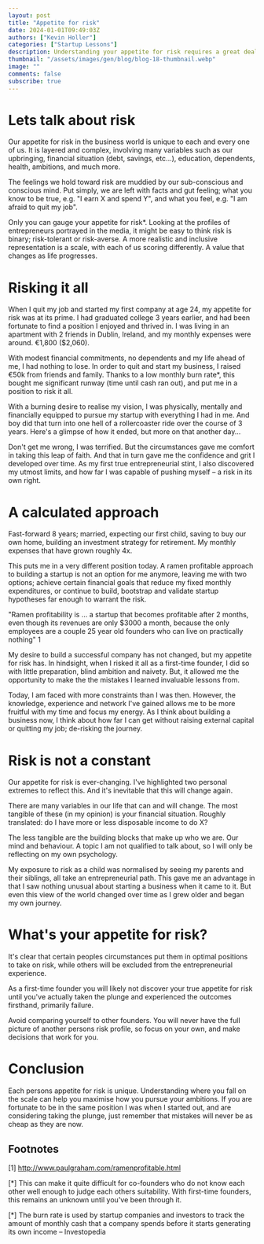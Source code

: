 ```yaml
---
layout: post
title: "Appetite for risk"
date: 2024-01-01T09:49:03Z
authors: ["Kevin Holler"]
categories: ["Startup Lessons"]
description: Understanding your appetite for risk requires a great deal of self-awareness. It is immensely valuable, but there's no magic formula.
thumbnail: "/assets/images/gen/blog/blog-18-thumbnail.webp"
image: ""
comments: false
subscribe: true
---
```


# Lets talk about risk
Our appetite for risk in the business world is unique to each and every one of us. It is layered and complex, involving many variables such as our upbringing, financial situation (debt, savings, etc...), education, dependents, health, ambitions, and much more.

The feelings we hold toward risk are muddied by our sub-conscious and conscious mind. Put simply, we are left with facts and gut feeling; what you know to be true, e.g. "I earn X and spend Y", and what you feel, e.g. "I am afraid to quit my job".

Only you can gauge your appetite for risk*. Looking at the profiles of entrepreneurs portrayed in the media, it might be easy to think risk is binary; risk-tolerant or risk-averse. A more realistic and inclusive representation is a scale, with each of us scoring differently. A value that changes as life progresses.

# Risking it all
When I quit my job and started my first company at age 24, my appetite for risk was at its prime. I had graduated college 3 years earlier, and had been fortunate to find a position I enjoyed and thrived in. I was living in an apartment with 2 friends in Dublin, Ireland, and my monthly expenses were around. €1,800 ($2,060).

With modest financial commitments, no dependents and my life ahead of me, I had nothing to lose. In order to quit and start my business, I raised €50k from friends and family. Thanks to a low monthly burn rate*, this bought me significant runway (time until cash ran out), and put me in a position to risk it all.

With a burning desire to realise my vision, I was physically, mentally and financially equipped to pursue my startup with everything I had in me. And boy did that turn into one hell of a rollercoaster ride over the course of 3 years. Here's a glimpse of how it ended, but more on that another day...

Don't get me wrong, I was terrified. But the circumstances gave me comfort in taking this leap of faith. And that in turn gave me the confidence and grit I developed over time. As my first true entrepreneurial stint, I also discovered my utmost limits, and how far I was capable of pushing myself – a risk in its own right.

# A calculated approach
Fast-forward 8 years; married, expecting our first child, saving to buy our own home, building an investment strategy for retirement. My monthly expenses that have grown roughly 4x.

This puts me in a very different position today. A ramen profitable approach to building a startup is not an option for me anymore, leaving me with two options; achieve certain financial goals that reduce my fixed monthly expenditures, or continue to build, bootstrap and validate startup hypotheses far enough to warrant the risk.

"Ramen profitability is ... a startup that becomes profitable after 2 months, even though its revenues are only $3000 a month, because the only employees are a couple 25 year old founders who can live on practically nothing" 1

My desire to build a successful company has not changed, but my appetite for risk has. In hindsight, when I risked it all as a first-time founder, I did so with little preparation, blind ambition and naivety. But, it allowed me the opportunity to make the the mistakes I learned invaluable lessons from.

Today, I am faced with more constraints than I was then. However, the knowledge, experience and network I've gained allows me to be more fruitful with my time and focus my energy. As I think about building a business now, I think about how far I can get without raising external capital or quitting my job; de-risking the journey.

# Risk is not a constant
Our appetite for risk is ever-changing. I've highlighted two personal extremes to reflect this. And it's inevitable that this will change again.

There are many variables in our life that can and will change. The most tangible of these (in my opinion) is your financial situation. Roughly translated: do I have more or less disposable income to do X?

The less tangible are the building blocks that make up who we are. Our mind and behaviour. A topic I am not qualified to talk about, so I will only be reflecting on my own psychology.

My exposure to risk as a child was normalised by seeing my parents and their siblings, all take an entrepreneurial path. This gave me an advantage in that I saw nothing unusual about starting a business when it came to it. But even this view of the world changed over time as I grew older and began my own journey.

# What's your appetite for risk?
It's clear that certain peoples circumstances put them in optimal positions to take on risk, while others will be excluded from the entrepreneurial experience.

As a first-time founder you will likely not discover your true appetite for risk until you've actually taken the plunge and experienced the outcomes firsthand, primarily failure.

Avoid comparing yourself to other founders. You will never have the full picture of another persons risk profile, so focus on your own, and make decisions that work for you.

# Conclusion
Each persons appetite for risk is unique. Understanding where you fall on the scale can help you maximise how you pursue your ambitions. If you are fortunate to be in the same position I was when I started out, and are considering taking the plunge, just remember that mistakes will never be as cheap as they are now.

## Footnotes

[1] http://www.paulgraham.com/ramenprofitable.html

[*] This can make it quite difficult for co-founders who do not know each other well enough to judge each others suitability. With first-time founders, this remains an unknown until you've been through it.

[*] The burn rate is used by startup companies and investors to track the amount of monthly cash that a company spends before it starts generating its own income – Investopedia

